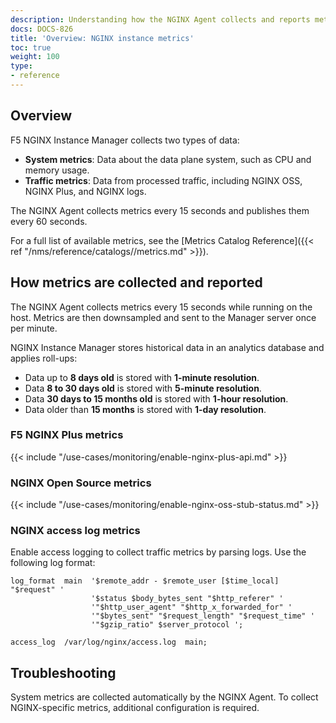 ```yaml
---
description: Understanding how the NGINX Agent collects and reports metrics
docs: DOCS-826
title: 'Overview: NGINX instance metrics'
toc: true
weight: 100
type:
- reference
---
```


## Overview

F5 NGINX Instance Manager collects two types of data:

- **System metrics**: Data about the data plane system, such as CPU and memory usage.
- **Traffic metrics**: Data from processed traffic, including NGINX OSS, NGINX Plus, and NGINX logs.

The NGINX Agent collects metrics every 15 seconds and publishes them every 60 seconds.

For a full list of available metrics, see the [Metrics Catalog Reference]({{< ref "/nms/reference/catalogs//metrics.md" >}}).

## How metrics are collected and reported

The NGINX Agent collects metrics every 15 seconds while running on the host. Metrics are then downsampled and sent to the Manager server once per minute.

NGINX Instance Manager stores historical data in an analytics database and applies roll-ups:

- Data up to **8 days old** is stored with **1-minute resolution**.
- Data **8 to 30 days old** is stored with **5-minute resolution**.
- Data **30 days to 15 months old** is stored with **1-hour resolution**.
- Data older than **15 months** is stored with **1-day resolution**.

### F5 NGINX Plus metrics

{{< include "/use-cases/monitoring/enable-nginx-plus-api.md" >}}

### NGINX Open Source metrics

{{< include "/use-cases/monitoring/enable-nginx-oss-stub-status.md" >}}

### NGINX access log metrics

Enable access logging to collect traffic metrics by parsing logs. Use the following log format:

```nginx
log_format  main  '$remote_addr - $remote_user [$time_local] "$request" '
                  '$status $body_bytes_sent "$http_referer" '
                  '"$http_user_agent" "$http_x_forwarded_for" '
                  '"$bytes_sent" "$request_length" "$request_time" '
                  '"$gzip_ratio" $server_protocol ';

access_log  /var/log/nginx/access.log  main;
```

## Troubleshooting

System metrics are collected automatically by the NGINX Agent. To collect NGINX-specific metrics, additional configuration is required.